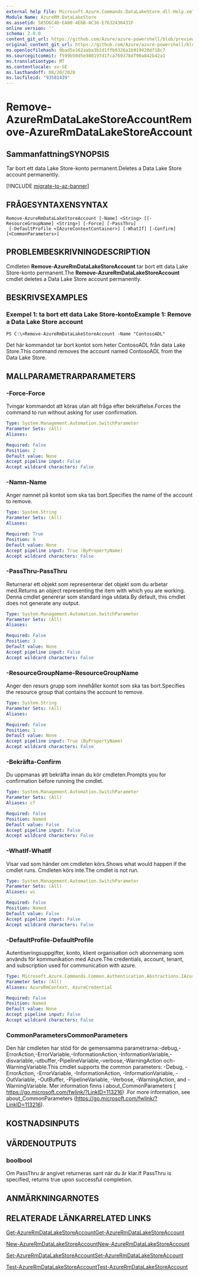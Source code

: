 ```yaml
---
external help file: Microsoft.Azure.Commands.DataLakeStore.dll-Help.xml
Module Name: AzureRM.DataLakeStore
ms.assetid: 585D6C4D-EA80-4E6B-8C36-E7632430431F
online version: ''
schema: 2.0.0
content_git_url: https://github.com/Azure/azure-powershell/blob/preview/src/ResourceManager/DataLakeStore/Commands.DataLakeStore/help/Remove-AzureRmDataLakeStoreAccount.md
original_content_git_url: https://github.com/Azure/azure-powershell/blob/preview/src/ResourceManager/DataLakeStore/Commands.DataLakeStore/help/Remove-AzureRmDataLakeStoreAccount.md
ms.openlocfilehash: 9bad5e162aaba3b1d1ffb0326a1b919420df18c7
ms.sourcegitcommit: f599b50d5e980197d1fca769378df90a842b42a1
ms.translationtype: MT
ms.contentlocale: sv-SE
ms.lasthandoff: 08/20/2020
ms.locfileid: "93581439"
---
```

# <span data-ttu-id="167df-101">Remove-AzureRmDataLakeStoreAccount</span><span class="sxs-lookup"><span data-stu-id="167df-101">Remove-AzureRmDataLakeStoreAccount</span></span>

## <span data-ttu-id="167df-102">Sammanfattning</span><span class="sxs-lookup"><span data-stu-id="167df-102">SYNOPSIS</span></span>
<span data-ttu-id="167df-103">Tar bort ett data Lake Store-konto permanent.</span><span class="sxs-lookup"><span data-stu-id="167df-103">Deletes a Data Lake Store account permanently.</span></span>

[!INCLUDE [migrate-to-az-banner](../../includes/migrate-to-az-banner.md)]

## <span data-ttu-id="167df-104">FRÅGESYNTAXEN</span><span class="sxs-lookup"><span data-stu-id="167df-104">SYNTAX</span></span>

```
Remove-AzureRmDataLakeStoreAccount [-Name] <String> [[-ResourceGroupName] <String>] [-Force] [-PassThru]
 [-DefaultProfile <IAzureContextContainer>] [-WhatIf] [-Confirm] [<CommonParameters>]
```

## <span data-ttu-id="167df-105">PROBLEMBESKRIVNING</span><span class="sxs-lookup"><span data-stu-id="167df-105">DESCRIPTION</span></span>
<span data-ttu-id="167df-106">Cmdleten **Remove-AzureRmDataLakeStoreAccount** tar bort ett data Lake Store-konto permanent.</span><span class="sxs-lookup"><span data-stu-id="167df-106">The **Remove-AzureRmDataLakeStoreAccount** cmdlet deletes a Data Lake Store account permanently.</span></span>

## <span data-ttu-id="167df-107">BESKRIVS</span><span class="sxs-lookup"><span data-stu-id="167df-107">EXAMPLES</span></span>

### <span data-ttu-id="167df-108">Exempel 1: ta bort ett data Lake Store-konto</span><span class="sxs-lookup"><span data-stu-id="167df-108">Example 1: Remove a Data Lake Store account</span></span>
```
PS C:\>Remove-AzureRmDataLakeStoreAccount -Name "ContosoADL"
```

<span data-ttu-id="167df-109">Det här kommandot tar bort kontot som heter ContosoADL från data Lake Store.</span><span class="sxs-lookup"><span data-stu-id="167df-109">This command removes the account named ContosoADL from the Data Lake Store.</span></span>

## <span data-ttu-id="167df-110">MALLPARAMETRAR</span><span class="sxs-lookup"><span data-stu-id="167df-110">PARAMETERS</span></span>

### <span data-ttu-id="167df-111">-Force</span><span class="sxs-lookup"><span data-stu-id="167df-111">-Force</span></span>
<span data-ttu-id="167df-112">Tvingar kommandot att köras utan att fråga efter bekräftelse.</span><span class="sxs-lookup"><span data-stu-id="167df-112">Forces the command to run without asking for user confirmation.</span></span>

```yaml
Type: System.Management.Automation.SwitchParameter
Parameter Sets: (All)
Aliases: 

Required: False
Position: 2
Default value: None
Accept pipeline input: False
Accept wildcard characters: False
```

### <span data-ttu-id="167df-113">-Namn</span><span class="sxs-lookup"><span data-stu-id="167df-113">-Name</span></span>
<span data-ttu-id="167df-114">Anger namnet på kontot som ska tas bort.</span><span class="sxs-lookup"><span data-stu-id="167df-114">Specifies the name of the account to remove.</span></span>

```yaml
Type: System.String
Parameter Sets: (All)
Aliases: 

Required: True
Position: 0
Default value: None
Accept pipeline input: True (ByPropertyName)
Accept wildcard characters: False
```

### <span data-ttu-id="167df-115">-PassThru</span><span class="sxs-lookup"><span data-stu-id="167df-115">-PassThru</span></span>
<span data-ttu-id="167df-116">Returnerar ett objekt som representerar det objekt som du arbetar med.</span><span class="sxs-lookup"><span data-stu-id="167df-116">Returns an object representing the item with which you are working.</span></span>
<span data-ttu-id="167df-117">Denna cmdlet genererar som standard inga utdata.</span><span class="sxs-lookup"><span data-stu-id="167df-117">By default, this cmdlet does not generate any output.</span></span>

```yaml
Type: System.Management.Automation.SwitchParameter
Parameter Sets: (All)
Aliases: 

Required: False
Position: 3
Default value: None
Accept pipeline input: False
Accept wildcard characters: False
```

### <span data-ttu-id="167df-118">-ResourceGroupName</span><span class="sxs-lookup"><span data-stu-id="167df-118">-ResourceGroupName</span></span>
<span data-ttu-id="167df-119">Anger den resurs grupp som innehåller kontot som ska tas bort.</span><span class="sxs-lookup"><span data-stu-id="167df-119">Specifies the resource group that contains the account to remove.</span></span>

```yaml
Type: System.String
Parameter Sets: (All)
Aliases: 

Required: False
Position: 1
Default value: None
Accept pipeline input: True (ByPropertyName)
Accept wildcard characters: False
```

### <span data-ttu-id="167df-120">-Bekräfta</span><span class="sxs-lookup"><span data-stu-id="167df-120">-Confirm</span></span>
<span data-ttu-id="167df-121">Du uppmanas att bekräfta innan du kör cmdleten.</span><span class="sxs-lookup"><span data-stu-id="167df-121">Prompts you for confirmation before running the cmdlet.</span></span>

```yaml
Type: System.Management.Automation.SwitchParameter
Parameter Sets: (All)
Aliases: cf

Required: False
Position: Named
Default value: False
Accept pipeline input: False
Accept wildcard characters: False
```

### <span data-ttu-id="167df-122">-WhatIf</span><span class="sxs-lookup"><span data-stu-id="167df-122">-WhatIf</span></span>
<span data-ttu-id="167df-123">Visar vad som händer om cmdleten körs.</span><span class="sxs-lookup"><span data-stu-id="167df-123">Shows what would happen if the cmdlet runs.</span></span>
<span data-ttu-id="167df-124">Cmdleten körs inte.</span><span class="sxs-lookup"><span data-stu-id="167df-124">The cmdlet is not run.</span></span>

```yaml
Type: System.Management.Automation.SwitchParameter
Parameter Sets: (All)
Aliases: wi

Required: False
Position: Named
Default value: False
Accept pipeline input: False
Accept wildcard characters: False
```

### <span data-ttu-id="167df-125">-DefaultProfile</span><span class="sxs-lookup"><span data-stu-id="167df-125">-DefaultProfile</span></span>
<span data-ttu-id="167df-126">Autentiseringsuppgifter, konto, klient organisation och abonnemang som används för kommunikation med Azure.</span><span class="sxs-lookup"><span data-stu-id="167df-126">The credentials, account, tenant, and subscription used for communication with azure.</span></span>

```yaml
Type: Microsoft.Azure.Commands.Common.Authentication.Abstractions.IAzureContextContainer
Parameter Sets: (All)
Aliases: AzureRmContext, AzureCredential

Required: False
Position: Named
Default value: None
Accept pipeline input: False
Accept wildcard characters: False
```

### <span data-ttu-id="167df-127">CommonParameters</span><span class="sxs-lookup"><span data-stu-id="167df-127">CommonParameters</span></span>
<span data-ttu-id="167df-128">Den här cmdleten har stöd för de gemensamma parametrarna:-debug,-ErrorAction,-ErrorVariable,-InformationAction,-InformationVariable,-disvariable,-utbuffer,-PipelineVariable,-verbose,-WarningAction och-WarningVariable.</span><span class="sxs-lookup"><span data-stu-id="167df-128">This cmdlet supports the common parameters: -Debug, -ErrorAction, -ErrorVariable, -InformationAction, -InformationVariable, -OutVariable, -OutBuffer, -PipelineVariable, -Verbose, -WarningAction, and -WarningVariable.</span></span> <span data-ttu-id="167df-129">Mer information finns i about_CommonParameters ( https://go.microsoft.com/fwlink/?LinkID=113216) .</span><span class="sxs-lookup"><span data-stu-id="167df-129">For more information, see about_CommonParameters (https://go.microsoft.com/fwlink/?LinkID=113216).</span></span>

## <span data-ttu-id="167df-130">KOSTNADS</span><span class="sxs-lookup"><span data-stu-id="167df-130">INPUTS</span></span>

## <span data-ttu-id="167df-131">VÄRDEN</span><span class="sxs-lookup"><span data-stu-id="167df-131">OUTPUTS</span></span>

### <span data-ttu-id="167df-132">bool</span><span class="sxs-lookup"><span data-stu-id="167df-132">bool</span></span>
<span data-ttu-id="167df-133">Om PassThru är angivet returneras sant när du är klar.</span><span class="sxs-lookup"><span data-stu-id="167df-133">If PassThru is specified, returns true upon successful completion.</span></span>

## <span data-ttu-id="167df-134">ANMÄRKNINGAR</span><span class="sxs-lookup"><span data-stu-id="167df-134">NOTES</span></span>

## <span data-ttu-id="167df-135">RELATERADE LÄNKAR</span><span class="sxs-lookup"><span data-stu-id="167df-135">RELATED LINKS</span></span>

[<span data-ttu-id="167df-136">Get-AzureRmDataLakeStoreAccount</span><span class="sxs-lookup"><span data-stu-id="167df-136">Get-AzureRmDataLakeStoreAccount</span></span>](./Get-AzureRmDataLakeStoreAccount.md)

[<span data-ttu-id="167df-137">New-AzureRmDataLakeStoreAccount</span><span class="sxs-lookup"><span data-stu-id="167df-137">New-AzureRmDataLakeStoreAccount</span></span>](./New-AzureRmDataLakeStoreAccount.md)

[<span data-ttu-id="167df-138">Set-AzureRmDataLakeStoreAccount</span><span class="sxs-lookup"><span data-stu-id="167df-138">Set-AzureRmDataLakeStoreAccount</span></span>](./Set-AzureRmDataLakeStoreAccount.md)

[<span data-ttu-id="167df-139">Test-AzureRmDataLakeStoreAccount</span><span class="sxs-lookup"><span data-stu-id="167df-139">Test-AzureRmDataLakeStoreAccount</span></span>](./Test-AzureRmDataLakeStoreAccount.md)



